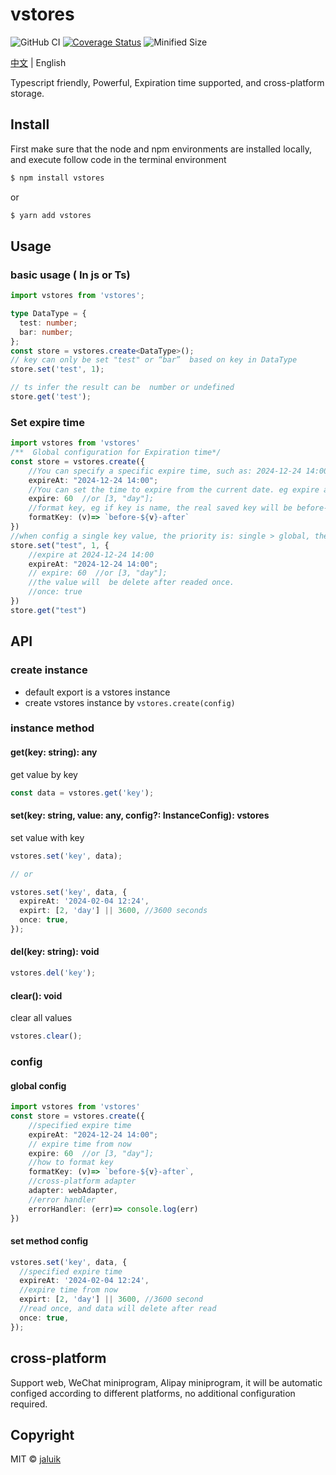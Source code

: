 # vstores

![GitHub CI](https://github.com/jaluik/vstores/actions/workflows/publish.yml/badge.svg) [![Coverage Status](https://coveralls.io/repos/github/jaluik/vstores/badge.svg?branch=master)](https://coveralls.io/github/jaluik/vstores?branch=master) ![Minified Size](https://badgen.net/bundlephobia/minzip/vstores)

[中文](README.md) | English

Typescript friendly, Powerful, Expiration time supported, and cross-platform storage.

## Install

First make sure that the node and npm environments are installed locally, and execute follow code in the terminal environment

```sh
$ npm install vstores
```

or

```sh
$ yarn add vstores
```

## Usage

### basic usage ( In js or Ts)

```typescript
import vstores from 'vstores';

type DataType = {
  test: number;
  bar: number;
};
const store = vstores.create<DataType>();
// key can only be set "test" or “bar”  based on key in DataType
store.set('test', 1);

// ts infer the result can be  number or undefined
store.get('test');
```

### Set expire time

```typescript
import vstores from 'vstores'
/**  Global configuration for Expiration time*/
const store = vstores.create({
    //You can specify a specific expire time, such as: 2024-12-24 14:00.
    expireAt: "2024-12-24 14:00";
    //You can set the time to expire from the current date. eg expire after 60 seconds or 3 days
    expire: 60  //or [3, "day"];
    //format key, eg if key is name, the real saved key will be before-name-after
    formatKey: (v)=> `before-${v}-after`
})
//when config a single key value, the priority is: single > global, then expireAt > expire
store.set("test", 1, {
    //expire at 2024-12-24 14:00
    expireAt: "2024-12-24 14:00";
    // expire: 60  //or [3, "day"];
    //the value will  be delete after readed once.
    //once: true
})
store.get("test")
```

## API

### create instance

- default export is a vstores instance
- create vstores instance by `vstores.create(config)`

### instance method

#### get(key: string): any

get value by key

```typescript
const data = vstores.get('key');
```

#### set(key: string, value: any, config?: InstanceConfig): vstores

set value with key

```typescript
vstores.set('key', data);

// or

vstores.set('key', data, {
  expireAt: '2024-02-04 12:24',
  expirt: [2, 'day'] || 3600, //3600 seconds
  once: true,
});
```

#### del(key: string): void

```typescript
vstores.del('key');
```

#### clear(): void

clear all values

```typescript
vstores.clear();
```

### config

#### global config

```typescript
import vstores from 'vstores'
const store = vstores.create({
    //specified expire time
    expireAt: "2024-12-24 14:00";
    // expire time from now
    expire: 60  //or [3, "day"];
    //how to format key
    formatKey: (v)=> `before-${v}-after`,
    //cross-platform adapter
    adapter: webAdapter,
    //error handler
    errorHandler: (err)=> console.log(err)
})

```

#### set method config

```typescript
vstores.set('key', data, {
  //specified expire time
  expireAt: '2024-02-04 12:24',
  //expire time from now
  expirt: [2, 'day'] || 3600, //3600 second
  //read once, and data will delete after read
  once: true,
});
```

## cross-platform

Support web, WeChat miniprogram, Alipay miniprogram, it will be automatic configed according to different platforms, no additional configuration required.

## Copyright

MIT © [jaluik](https://github.com/jaluik)
